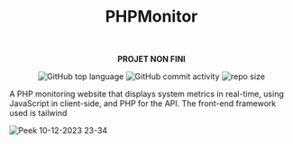 <div align="center">
   
# PHPMonitor  
<br/>    

**PROJET NON FINI**
 
![GitHub top language](https://img.shields.io/github/languages/top/NullBrunk/PHPMonitor?style=for-the-badge)
![GitHub commit activity](https://img.shields.io/github/commit-activity/m/NullBrunk/PHPMonitor?style=for-the-badge)
![repo size](https://img.shields.io/github/repo-size/NullBrunk/PHPMonitor?style=for-the-badge)

</div>


A PHP monitoring website that displays system metrics in real-time, using JavaScript in client-side, and PHP for the API. The front-end framework used is tailwind


![Peek 10-12-2023 23-34](https://github.com/NullBrunk/PHPMonitor/assets/125673909/b303bcca-4ed0-487b-abe1-553e67426a3c)
